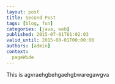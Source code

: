 ```yaml
---
layout: post
title: Second Post
tags: [blog, fun]
categories: [java, web]
published: 2015-07-01T01:02:03
valid_until: 2015-08-01T00:00:00
authors: [admin]
context: 
  pageWide
---
```

This is agvraehgbehgaehgbwaregawgva
